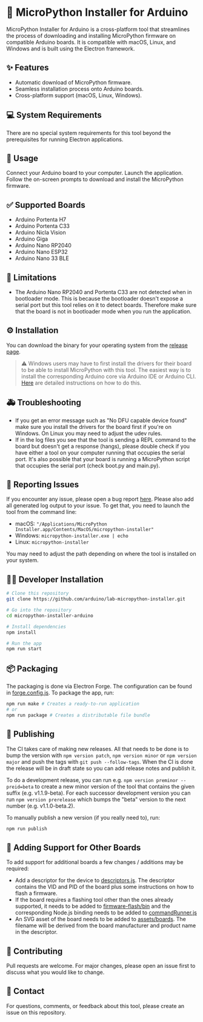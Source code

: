 # 🐍 MicroPython Installer for Arduino

MicroPython Installer for Arduino is a cross-platform tool that streamlines the process of downloading and installing MicroPython firmware on compatible Arduino boards. It is compatible with macOS, Linux, and Windows and is built using the Electron framework.

## ✨ Features
- Automatic download of MicroPython firmware.
- Seamless installation process onto Arduino boards.
- Cross-platform support (macOS, Linux, Windows).

## 💻 System Requirements
There are no special system requirements for this tool beyond the prerequisites for running Electron applications.

## 👀 Usage
Connect your Arduino board to your computer.
Launch the application.
Follow the on-screen prompts to download and install the MicroPython firmware.

## ✅ Supported Boards
- Arduino Portenta H7
- Arduino Portenta C33
- Arduino Nicla Vision
- Arduino Giga
- Arduino Nano RP2040
- Arduino Nano ESP32
- Arduino Nano 33 BLE

## 🙅 Limitations

- The Arduino Nano RP2040 and Portenta C33 are not detected when in bootloader mode. This is because the bootloader doesn't expose a serial port but this tool relies on it to detect boards. Therefore make sure that the board is not in bootloader mode when you run the application.

## ⚙️ Installation

You can download the binary for your operating system from the [release page](https://github.com/arduino/lab-micropython-installer/releases).

> ⚠️ Windows users may have to first install the drivers for their board to be able to install MicroPython with this tool. The easiest way is to install the corresponding Arduino core via Arduino IDE or Arduino CLI. [Here](https://docs.arduino.cc/software/ide-v2/tutorials/ide-v2-board-manager) are detailed instructions on how to do this.

## 🚑 Troubleshooting

- If you get an error message such as "No DFU capable device found" make sure you install the drivers for the board first if you're on Windows. On Linux you may need to adjust the udev rules.
- If in the log files you see that the tool is sending a REPL command to the board but doesn't get a response (hangs), please double check if you have either a tool on your computer running that occupies the serial port. It's also possible that your board is running a MicroPython script that occupies the serial port (check boot.py and main.py).

## 🐛 Reporting Issues
If you encounter any issue, please open a bug report [here](https://github.com/arduino/lab-micropython-installer/issues). Please also add all generated log output to your issue. To get that, you need to launch the tool from the command line:
- macOS: `"/Applications/MicroPython Installer.app/Contents/MacOS/micropython-installer"`
- Windows: `micropython-installer.exe | echo`
- Linux: `micropython-installer`

You may need to adjust the path depending on where the tool is installed on your system.

## 🧑‍💻 Developer Installation

```bash
# Clone this repository
git clone https://github.com/arduino/lab-micropython-installer.git

# Go into the repository
cd micropython-installer-arduino

# Install dependencies
npm install

# Run the app
npm run start
```

## 📦 Packaging

The packaging is done via Electron Forge. The configuration can be found in [forge.config.js](./forge.config.js). To package the app, run:

```bash
npm run make # Creates a ready-to-run application
# or
npm run package # Creates a distributable file bundle
```

## 📣 Publishing

The CI takes care of making new releases. All that needs to be done is to bump the version with `npm version patch`, `npm version minor` or `npm version major` and push the tags with `git push --follow-tags`. 
When the CI is done the release will be in draft state so you can add release notes and publish it.

To do a development release, you can run e.g. `npm version preminor --preid=beta` to create a new minor version of the tool that contains the given suffix (e.g. v1.1.9-beta). For each successor development version you can run `npm version prerelease` which bumps the "beta" version to the next number (e.g. v1.1.0-beta.2).

To manually publish a new version (if you really need to), run:

```bash
npm run publish
```

## 🫶 Adding Support for Other Boards
To add support for additional boards a few changes / additions may be required:
- Add a descriptor for the device to [descriptors.js](./firmware-flash/logic/descriptors.js). The descriptor contains the VID and PID of the board plus some instructions on how to flash a firmware.
- If the board requires a flashing tool other than the ones already supported, it needs to be added to [firmware-flash/bin](./firmware-flash/bin/) and the corresponding Node.js binding needs to be added to [commandRunner.js](./firmware-flash/logic/commandRunner.js)
- An SVG asset of the board needs to be added to [assets/boards](./assets/boards/). The filename will be derived from the board manufacturer and product name in the descriptor.

## 💪 Contributing
Pull requests are welcome. For major changes, please open an issue first to discuss what you would like to change.

## 🤙 Contact
For questions, comments, or feedback about this tool, please create an issue on this repository.
